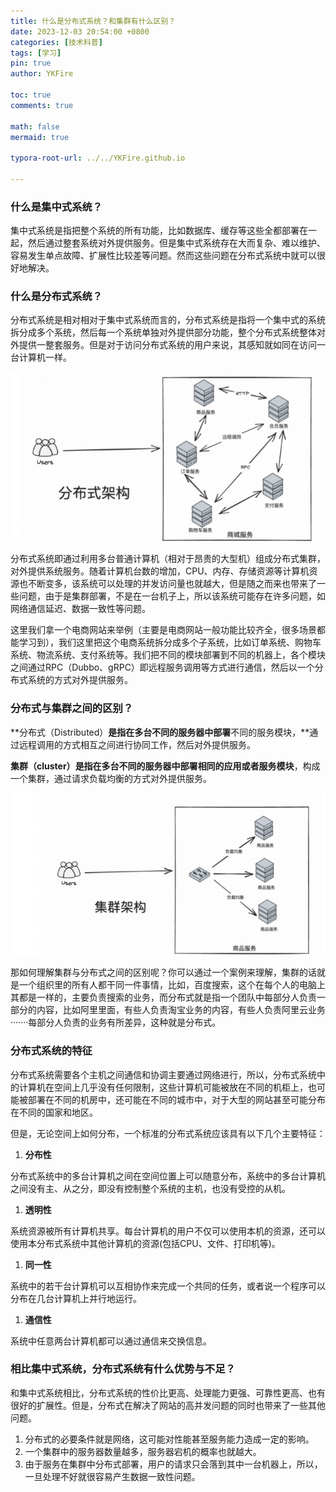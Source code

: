 ```yaml
---
title: 什么是分布式系统？和集群有什么区别？
date: 2023-12-03 20:54:00 +0800
categories: [技术科普]
tags: [学习]
pin: true
author: YKFire

toc: true
comments: true

math: false
mermaid: true

typora-root-url: ../../YKFire.github.io

---
```




### 什么是集中式系统？



集中式系统是指把整个系统的所有功能，比如数据库、缓存等这些全都部署在一起，然后通过整套系统对外提供服务。但是集中式系统存在大而复杂、难以维护、容易发生单点故障、扩展性比较差等问题。然而这些问题在分布式系统中就可以很好地解决。





### 什么是分布式系统？



分布式系统是相对相对于集中式系统而言的，分布式系统是指将一个集中式的系统拆分成多个系统，然后每一个系统单独对外提供部分功能，整个分布式系统整体对外提供一整套服务。但是对于访问分布式系统的用户来说，其感知就如同在访问一台计算机一样。



![image-20231229205525097](/assets/blog_res/2023-12-03-Distributed&Cluster.assets/image-20231229205525097.png)

分布式系统即通过利用多台普通计算机（相对于昂贵的大型机）组成分布式集群，对外提供系统服务。随着计算机台数的增加，CPU、内存、存储资源等计算机资源也不断变多，该系统可以处理的并发访问量也就越大，但是随之而来也带来了一些问题，由于是集群部署，不是在一台机子上，所以该系统可能存在许多问题，如网络通信延迟、数据一致性等问题。

这里我们拿一个电商网站来举例（主要是电商网站一般功能比较齐全，很多场景都能学习到），我们这里把这个电商系统拆分成多个子系统，比如订单系统、购物车系统、物流系统、支付系统等。我们把不同的模块部署到不同的机器上，各个模块之间通过RPC（Dubbo、gRPC）即远程服务调用等方式进行通信，然后以一个分布式系统的方式对外提供服务。



### 分布式与集群之间的区别？



**分布式（Distributed）**是指在多台不同的服务器中部署**不同的服务模块，**通过远程调用的方式相互之间进行协同工作，然后对外提供服务。

**集群（cluster）**是指在多台不同的服务器中部署**相同的应用或者服务模块**，构成一个集群，通过请求负载均衡的方式对外提供服务。



![image-20231229205701579](/assets/blog_res/2023-12-03-Distributed&Cluster.assets/image-20231229205701579.png)

那如何理解集群与分布式之间的区别呢？你可以通过一个案例来理解，集群的话就是一个组织里的所有人都干同一件事情，比如，百度搜索，这个在每个人的电脑上其都是一样的，主要负责搜索的业务，而分布式就是指一个团队中每部分人负责一部分的内容，比如阿里里面，有些人负责淘宝业务的内容，有些人负责阿里云业务·······每部分人负责的业务有所差异，这种就是分布式。



### 分布式系统的特征



分布式系统需要各个主机之间通信和协调主要通过网络进行，所以，分布式系统中的计算机在空间上几乎没有任何限制，这些计算机可能被放在不同的机柜上，也可能被部署在不同的机房中，还可能在不同的城市中，对于大型的网站甚至可能分布在不同的国家和地区。

但是，无论空间上如何分布，一个标准的分布式系统应该具有以下几个主要特征：

1. **分布性**

分布式系统中的多台计算机之间在空间位置上可以随意分布，系统中的多台计算机之间没有主、从之分，即没有控制整个系统的主机，也没有受控的从机。

1. **透明性**

系统资源被所有计算机共享。每台计算机的用户不仅可以使用本机的资源，还可以使用本分布式系统中其他计算机的资源(包括CPU、文件、打印机等)。

1. **同一性**

系统中的若干台计算机可以互相协作来完成一个共同的任务，或者说一个程序可以分布在几台计算机上并行地运行。

1. **通信性**

系统中任意两台计算机都可以通过通信来交换信息。





### 相比集中式系统，分布式系统有什么优势与不足？



和集中式系统相比，分布式系统的性价比更高、处理能力更强、可靠性更高、也有很好的扩展性。但是，分布式在解决了网站的高并发问题的同时也带来了一些其他问题。

1. 分布式的必要条件就是网络，这可能对性能甚至服务能力造成一定的影响。
2. 一个集群中的服务器数量越多，服务器宕机的概率也就越大。
3. 由于服务在集群中分布式部署，用户的请求只会落到其中一台机器上，所以，一旦处理不好就很容易产生数据一致性问题。
